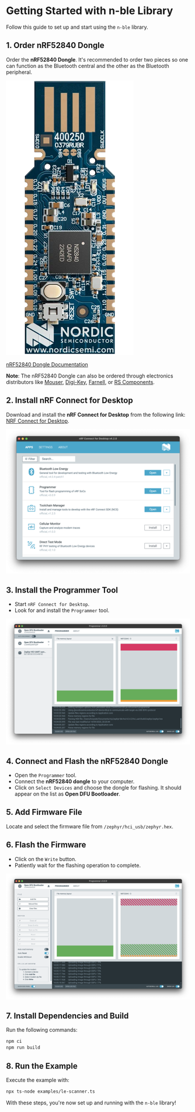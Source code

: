 # Getting Started with n-ble Library

Follow this guide to set up and start using the `n-ble` library.

## 1. Order nRF52840 Dongle

Order the **nRF52840 Dongle**. It's recommended to order two pieces so one can function as the Bluetooth central and the other as the Bluetooth peripheral.

![nRF52840 Dongle Image](./imgs/nRF52840-Dongle.webp)

[nRF52840 Dongle Documentation](https://www.nordicsemi.com/Products/Development-hardware/nrf52840-dongle)

**Note**: The nRF52840 Dongle can also be ordered through electronics distributors like [Mouser](https://www.mouser.com/), [Digi-Key](https://www.digikey.com/), [Farnell](https://www.farnell.com/), or [RS Components](https://www.rs-online.com/).

## 2. Install nRF Connect for Desktop

Download and install the **nRF Connect for Desktop** from the following link: [NRF Connect for Desktop](https://www.nordicsemi.com/Products/Development-tools/nRF-Connect-for-Desktop/Download?lang=en#infotabs).

![nRF Connect for Desktop Installation Image](imgs/nrf-connect.png)

## 3. Install the Programmer Tool

- Start `nRF Connect for Desktop`.
- Look for and install the `Programmer` tool.

![Programmer Tool Image](imgs/nrf-select-device.png)

## 4. Connect and Flash the nRF52840 Dongle

- Open the `Programmer` tool.
- Connect the **nRF52840 dongle** to your computer.
- Click on `Select Devices` and choose the dongle for flashing. It should appear on the list as **Open DFU Bootloader**.

## 5. Add Firmware File

Locate and select the firmware file from `/zephyr/hci_usb/zephyr.hex`.

## 6. Flash the Firmware

- Click on the `Write` button.
- Patiently wait for the flashing operation to complete.

![Programmer Tool Image](imgs/nrf-flashing.png)

## 7. Install Dependencies and Build

Run the following commands:

```sh
npm ci
npm run build
```

## 8. Run the Example

Execute the example with:

```sh
npx ts-node examples/le-scanner.ts
```

With these steps, you're now set up and running with the `n-ble` library!
